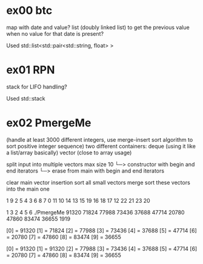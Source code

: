 # ex00 btc
map with date and value?
list (doubly linked list) to get the previous value when no value for that date is present?

Used std::list<std::pair<std::string, float> >


# ex01 RPN
stack for LIFO handling?

Used std::stack<float>


# ex02 PmergeMe
(handle at least 3000 different integers, use merge-insert sort algorithm to sort positive integer sequence)
two different containers:
deque (using it like a list/array basically)
vector (close to array usage)

split input into multiple vectors max size 10
└─> constructor     with begin and end iterators
└─> erase from main with begin and end iterators

clear main vector
insertion sort all small vectors
merge sort these vectors into the main one


1 9 2 5 4 3 6 8 7 0 11 10 14 13 15 19 16 18 17 12 22 21 23 20

1 3 2 4 5 6
./PmergeMe 91320 71824 77988 73436 37688 47714 20780 47860 83474 36655 1919

[0] = 91320
[1] = 71824
[2] = 77988
[3] = 73436
[4] = 37688
[5] = 47714
[6] = 20780
[7] = 47860
[8] = 83474
[9] = 36655

[0] = 91320
[1] = 91320
[2] = 77988
[3] = 73436
[4] = 37688
[5] = 47714
[6] = 20780
[7] = 47860
[8] = 83474
[9] = 36655